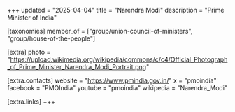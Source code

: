 +++
updated = "2025-04-04"
title = "Narendra Modi"
description = "Prime Minister of India"

[taxonomies]
member_of = ["group/union-council-of-ministers", "group/house-of-the-people"]

[extra]
photo = "https://upload.wikimedia.org/wikipedia/commons/c/c4/Official_Photograph_of_Prime_Minister_Narendra_Modi_Portrait.png"

[extra.contacts]
website = "https://www.pmindia.gov.in/"
x = "pmoindia"
facebook = "PMOIndia"
youtube = "pmoindia"
wikipedia = "Narendra_Modi"

[extra.links]
+++